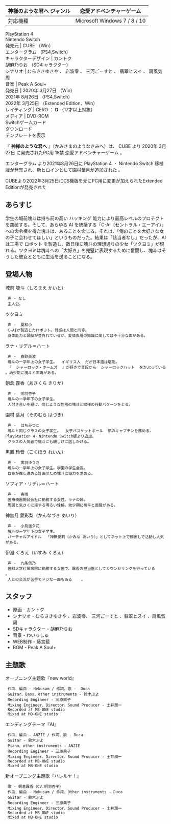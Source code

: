 神様のような君へ  ジャンル  |  恋愛アドベンチャーゲーム   
---|---  
対応機種  |  Microsoft Windows  7  /  8  /  10    
PlayStation 4  
Nintendo Switch  
発売元  |  CUBE  （Win）   
エンターグラム  （PS4,Switch）  
キャラクターデザイン  |  カントク    
胡麻乃りお  （SDキャラクター）  
シナリオ  |  むらさきゆきや  、  岩波零  、  三河ごーすと  、  翡翠ヒスイ  、  扇風気周   
音楽  |  Peak A Soul+   
発売日  |  2020年  3月27日  （Win）   
2021年  8月26日  （PS4,Switch）  
2022年  3月25日  （Extended Edition、Win）  
レイティング  |  CERO  ：  **D** （17才以上対象）   
メディア  |  DVD-ROM   
Switchゲームカード  
ダウンロード  
テンプレートを表示  
  
『 **神様のような君へ** 』（かみさまのようなきみへ）は、  CUBE  より  2020年  3月27日  に発売されたPC用  18禁
恋愛アドベンチャーゲーム  。

エンターグラム  より2021年8月26日に  PlayStation 4  ・  Nintendo Switch
移植版が発売され、新ヒロインとして園村葉月が追加された    。

CUBEより2022年3月25日にCS機版を元にPC用に変更が加えられたExtended Editionが発売された  

##  あらすじ  

学生の城前塊斗は持ち前の高い  ハッキング  能力により最高レベルのプロテクトを突破する。そして、あらゆる  AI
を統括する「C-AI（セントラル・エーアイ）」への命令権を得た塊斗は、あることを命じる。それは、「俺のことを大好きな女の子に会わせてほしい」というものだった。結果は「該当者なし」だったが、AIは工場で
ロボット
を製造し、数日後に塊斗の理想通りの少女「ツクヨミ」が現れる。ツクヨミは塊斗への「大好き」を完璧に表現するために奮闘し、塊斗はそうした彼女とともに生活を送ることになる。

##  登場人物  

城前 塊斗（しろまえ かいと）

     声 - なし 
     主人公。 
ツクヨミ

     声 -  夏和小 
     C-AIが製造したロボット。質感は人間と同等。 
     身体能力と頭脳が並外れているが、愛情表現の知識に関しては不十分な面がある。 
ラナ・リデル＝ハート

     声 -  春野美波 
     塊斗の一学年上の女子学生。  イギリス人  だが日本語は堪能。 
     『  シャーロック・ホームズ  』が好きで普段から  シャーロックハット  をかぶっている    。幼少期に塊斗と面識がある。 
朝倉 霧香（あさくら きりか）

     声 -  明羽杏子 
     塊斗の一学年下の女子学生。 
     人付き合いを避け、同じような性格の塊斗と同様の行動パターンをとる。 
園村 葉月（そのむら はづき）

     声 -  はちみつこ 
     塊斗と同じクラスの女子学生。  女子バスケットボール  部のキャプテンを務める。PlayStation 4・Nintendo Switch版より追加。 
     クラスの人気者で塊斗にも親しげに話しかける。 
黒鳳 玲音（こくほう れいん）

     声 -  実羽ゆうき 
     塊斗の一学年上の女子学生。学園の学生会長。 
     自身が推し進める計画のため塊斗に協力を求める。 
ソフィア・リデル＝ハート

     声 -  奏雨 
     医療機器開発会社に勤務する女性。ラナの姉。 
     周囲と気さくに接する明るい性格。幼少期に塊斗と面識がある。 
神無月 愛彩梨（かんなづき あいり）

     声 -  小鳥居夕花 
     塊斗の一学年下の女子学生。 
     バーチャルアイドル  「神無愛莉（かみな あいり）」としてネット上で顔出しで活動し人気がある。 
伊澄 くろえ（いすみ くろえ）

     声 -  九条信乃 
     医科大学付属病院に勤務する女医で、霧香の担当医としてカウンセリングを行っている    。 
     人との交流が苦手でドジな一面もある    。 

##  スタッフ  

  * 原画 -  カントク 
  * シナリオ -  むらさきゆきや  、岩波零、  三河ごーすと  、翡翠ヒスイ    、扇風気周   
  * SDキャラクター - 胡麻乃りお 
  * 背景 - わいっしゅ 
  * WEB制作 - 藤宮藍 
  * BGM - Peak A Soul+ 

##  主題歌  

オープニング主題歌『new world』

     作曲、編曲 - Nekusam / 作詞、歌 -  Duca 
     Guitar、Bass、other instruments - 鈴木ぷよ 
     Recording Engineer - 三原典子 
     Mixing Engineer、Director、Sound Producer - 土井潤一 
     Recorded at MB-ONE studio 
     Mixed at MB-ONE studio 

エンディングテーマ『AI』

     作曲、編曲 - ANZIE / 作詞、歌 - Duca 
     Guitar - 鈴木ぷよ 
     Piano、other instruments - ANZIE 
     Recording Engineer - 三原典子 
     Mixing Engineer、Director、Sound Producer - 土井潤一 
     Recorded at MB-ONE studio 
     Mixed at MB-ONE studio 

新オープニング主題歌『ハレルヤ！』  

     歌 - 朝倉霧香（CV.明羽杏子） 
     作曲、編曲 - Nekusam / 作詞、Other instruments - Duca 
     Guitar - 鈴木ぷよ 
     Recording Engineer - 三原典子 
     Mixing Engineer、Director、Sound Producer - 土井潤一 
     Recorded at MB-ONE studio 
     Mixed at MB-ONE studio 

